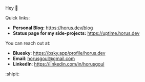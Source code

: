 Hey 👋

Quick links:

- **Personal Blog:** https://horus.dev/blog
- **Status page for my side-projects:** https://uptime.horus.dev

You can reach out at:

- **Bluesky**: https://bsky.app/profile/horus.dev
- **Email**: horusgoul@gmail.com
- **LinkedIn**: https://linkedin.com/in/horusgoul

:shipit:

